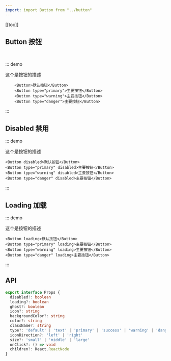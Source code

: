 ```yaml
---
import: import Button from "../button"
---
```


[[toc]]

## Button 按钮

<br/>

::: demo

这个是按钮的描述

```tsx
    <Button>默认按钮</Button>
    <Button type="primary">主要按钮</Button>
    <Button type="warning">主要按钮</Button>
    <Button type="danger">主要按钮</Button>
```

:::

## Disabled 禁用

::: demo

这个是按钮的描述

```tsx
<Button disabled>默认按钮</Button>
<Button type="primary" disabled>主要按钮</Button>
<Button type="warning" disabled>主要按钮</Button>
<Button type="danger" disabled>主要按钮</Button>
```

:::

## Loading 加载

::: demo

这个是按钮的描述

```tsx
<Button loading>默认按钮</Button>
<Button type="primary" loading>主要按钮</Button>
<Button type="warning" loading>主要按钮</Button>
<Button type="danger" loading>主要按钮</Button>
```

:::

## API

```ts
export interface Props {
  disabled?: boolean
  loading?: boolean
  ghost?: boolean
  icon?: string
  backgroundColor?: string
  color?: string
  className?: string
  type?: 'default' | 'text' | 'primary' | 'success' | 'warning' | 'danger'
  iconDirection?: 'left' | 'right'
  size?: 'small' | 'middle' | 'large'
  onClick?: () => void
  children?: React.ReactNode
}
```
